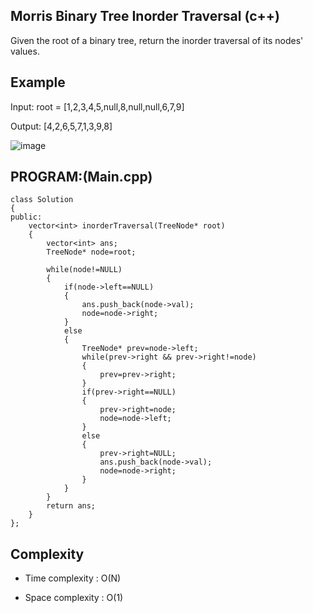 ## Morris Binary Tree Inorder Traversal (c++)

Given the root of a binary tree, return the inorder traversal of its nodes' values.

## Example
Input: root = [1,2,3,4,5,null,8,null,null,6,7,9]

Output: [4,2,6,5,7,1,3,9,8]

![image](https://github.com/user-attachments/assets/15ceb4a5-1aae-4e7b-b435-106d9b816f7a)

## PROGRAM:(Main.cpp)
```
class Solution 
{
public:
    vector<int> inorderTraversal(TreeNode* root) 
    {
        vector<int> ans;
        TreeNode* node=root;

        while(node!=NULL)
        {
            if(node->left==NULL)
            {
                ans.push_back(node->val);
                node=node->right;
            }
            else
            {
                TreeNode* prev=node->left;
                while(prev->right && prev->right!=node)
                {
                    prev=prev->right; 
                }
                if(prev->right==NULL)
                {
                    prev->right=node;
                    node=node->left;
                }
                else
                {
                    prev->right=NULL;
                    ans.push_back(node->val);
                    node=node->right;
                }
            }
        }
        return ans;
    }
};
```
## Complexity
- Time complexity : O(N)

- Space complexity : O(1)
